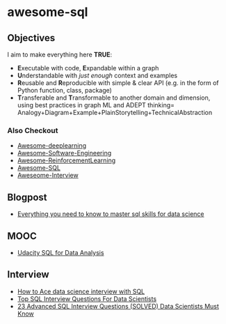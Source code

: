 # awesome-sql


## Objectives
I aim to make everything here **TRUE**:
- **E**xecutable with code, **E**xpandable within a graph
- **U**nderstandable with *just enough* context and examples
- **R**eusable and **R**eproducible with simple & clear API (e.g. in the form of Python function, class, package)
- **T**ransferable and **T**ransformable to another domain and dimension, using best practices in graph ML and  ADEPT thinking= Analogy+Diagram+Example+PlainStorytelling+TechnicalAbstraction

### Also Checkout
- [Awesome-deeplearning](https://github.com/wjlgatech/awesome-deeplearning)
- [Awesome-Software-Engineering](https://github.com/wjlgatech/awesome-software-engineering)
- [Awesome-ReinforcementLearning](https://github.com/wjlgatech/awesome-reinforcementLearning)
- [Awesome-SQL](https://github.com/wjlgatech/awesome-sql)
- [Aweseome-Interview](https://github.com/wjlgatech/awesome-interview)

## Blogpost
- [Everything you need to know to master sql skills for data science](https://towardsdatascience.com/everything-that-needs-to-master-sql-skills-for-data-science-dca851995b8d) 

## MOOC
- [Udacity SQL for Data Analysis](https://www.udacity.com/course/sql-for-data-analysis--ud198)


## Interview 
- [How to Ace data science interview with SQL](https://towardsdatascience.com/how-to-ace-data-science-interviews-sql-b71de212e433)
- [Top SQL Interview Questions For Data Scientists](https://analyticsindiamag.com/top-sql-interview-questions-for-data-scientists/)
- [23 Advanced SQL Interview Questions (SOLVED) Data Scientists Must Know](https://www.mlstack.cafe/blog/sql-interview-questions-data-science)

